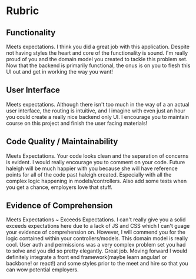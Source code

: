 # Rubric
## Functionality
Meets expectations. I think you did a great job with this application. Despite not having styles the heart and core of the functionality is sound. I'm really proud of you and the domain model you created to tackle this problem set. Now that the backend is primarily functional, the onus is on you to flesh this UI out and get in working the way you want!

## User Interface
Meets expectations. Although there isn't too much in the way of a an actual user interface, the routing is intuitive, and I imagine with even just an hour you could create a really nice backend only UI. I encourage you to maintain course on this project and finish the user facing materials!

## Code Quality / Maintainability
Meets Expectations. Your code looks clean and the separation of concerns is evident. I would really encourage you to comment on your code. Future haleigh will be much happier with you because she will have reference points for all of the code past haleigh created. Especially with all the complex logic happening in models/controllers. Also add some tests when you get a chance, employers love that stuff.


## Evidence of Comprehension
Meets Expectations ~ Exceeds Expectations. I can't really give you a solid exceeds expectations here due to a lack of JS and CSS which I can't guage your evidence of comprehension on. However, I will commend you for the logic contained within your controllers/models. This domain model is really cool. User auth and permissions was a very complex problem set you had to solve and you did so pretty elegantly. Great job. Moving forward I would definitely integrate a front end framework(maybe learn angular! or backbone! or react!) and some styles prior to the meet and hire so that you can wow potential employers.
